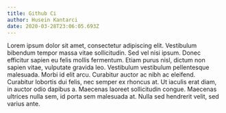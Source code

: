 ```yaml
---
title: Github Ci
author: Husein Kantarci
date: 2020-03-28T23:06:05.693Z
---
```

Lorem ipsum dolor sit amet, consectetur adipiscing elit. Vestibulum bibendum tempor massa vitae sollicitudin. Sed vel nisi ipsum. Donec efficitur sapien eu felis mollis fermentum. Etiam purus nisl, dictum non sapien vitae, vulputate gravida leo. Vestibulum vestibulum pellentesque malesuada. Morbi id elit arcu. Curabitur auctor ac nibh ac eleifend. Curabitur lobortis dui felis, nec semper ex rhoncus at. Ut iaculis erat diam, in auctor odio dapibus a. Maecenas laoreet sollicitudin congue. Maecenas ultrices nulla sem, id porta sem malesuada at. Nulla sed hendrerit velit, sed varius ante.

